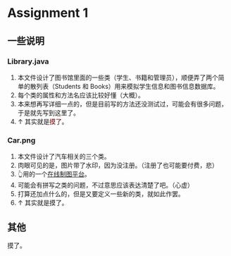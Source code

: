 # Assignment 1
## 一些说明
### Library.java
1. 本文件设计了图书馆里面的一些类（学生、书籍和管理员），顺便弄了两个简单的散列表（Students 和 Books）用来模拟学生信息和图书信息数据库。
2. 每个类的属性和方法名应该比较好懂（大概）。
3. 本来想再写详细一点的，但是目前写的方法还没测试过，可能会有很多问题，于是就先写到这里了。
4. ↑ 其实就是<font color="#660000">摸了</font>。
### Car.png
1. 本文件设计了汽车相关的三个类。
2. 肉眼可见的是，图片带了水印，因为没注册。（注册了也可能要付费，悲）
3. 👆用的一个[在线制图平台](https://online.visual-paradigm.com/cn)。
4. 可能会有拼写之类的问题，不过意思应该表达清楚了吧。（心虚）
5. 打算还加点什么的，但是又要定义一些新的类，就如此作罢。
6. ↑ 其实就是摸了。
## 其他
摸了。
